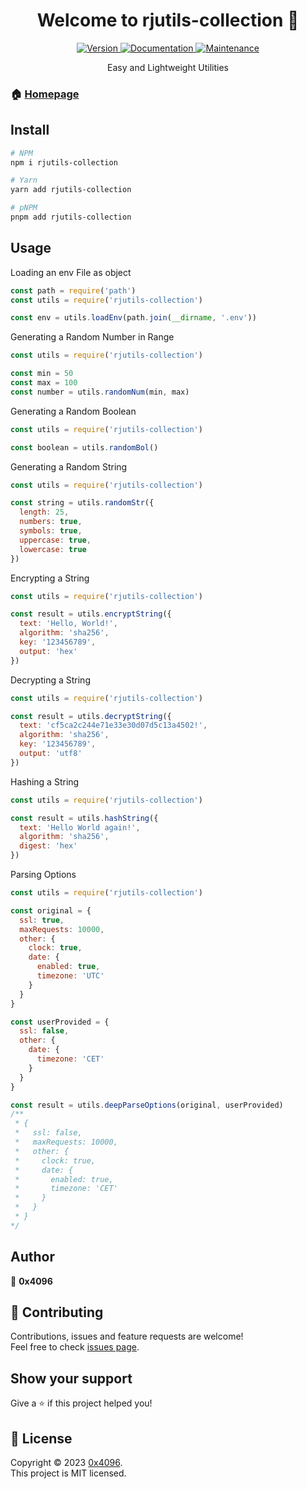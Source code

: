 <h1 align="center">Welcome to rjutils-collection 👋</h1>
<center>
  <a href="https://www.npmjs.com/package/rjutils-collection" target="_blank">
    <img alt="Version" src="https://img.shields.io/npm/v/rjutils-collection.svg">
  </a>
  <a href="https://github.com/rotvproHD/NPM_UTILS#readme" target="_blank">
    <img alt="Documentation" src="https://img.shields.io/badge/documentation-yes-brightgreen.svg" />
  </a>
  <a href="https://github.com/rotvproHD/NPM_UTILS/graphs/commit-activity" target="_blank">
    <img alt="Maintenance" src="https://img.shields.io/badge/Maintained%3F-yes-green.svg" />
  </a>

  Easy and Lightweight Utilities
</center>

### 🏠 [Homepage](https://github.com/rotvproHD/NPM_UTILS#readme)

## Install

```sh
# NPM
npm i rjutils-collection

# Yarn
yarn add rjutils-collection

# pNPM
pnpm add rjutils-collection
```

## Usage

Loading an env File as object
```js
const path = require('path')
const utils = require('rjutils-collection')

const env = utils.loadEnv(path.join(__dirname, '.env'))
```

Generating a Random Number in Range
```js
const utils = require('rjutils-collection')

const min = 50
const max = 100
const number = utils.randomNum(min, max)
```

Generating a Random Boolean
```js
const utils = require('rjutils-collection')

const boolean = utils.randomBol()
```

Generating a Random String
```js
const utils = require('rjutils-collection')

const string = utils.randomStr({
  length: 25,
  numbers: true,
  symbols: true,
  uppercase: true,
  lowercase: true
})
```

Encrypting a String
```js
const utils = require('rjutils-collection')

const result = utils.encryptString({
  text: 'Hello, World!',
  algorithm: 'sha256',
  key: '123456789',
  output: 'hex'
})
```

Decrypting a String
```js
const utils = require('rjutils-collection')

const result = utils.decryptString({
  text: 'cf5ca2c244e71e33e30d07d5c13a4502!',
  algorithm: 'sha256',
  key: '123456789',
  output: 'utf8'
})
```

Hashing a String
```js
const utils = require('rjutils-collection')

const result = utils.hashString({
  text: 'Hello World again!',
  algorithm: 'sha256',
  digest: 'hex'
})
```

Parsing Options
```js
const utils = require('rjutils-collection')

const original = {
  ssl: true,
  maxRequests: 10000,
  other: {
    clock: true,
    date: {
      enabled: true,
      timezone: 'UTC'
    }
  }
}

const userProvided = {
  ssl: false,
  other: {
    date: {
      timezone: 'CET'
    }
  }
}

const result = utils.deepParseOptions(original, userProvided)
/**
 * {
 *   ssl: false,
 *   maxRequests: 10000,
 *   other: {
 *     clock: true,
 *     date: {
 *       enabled: true,
 *       timezone: 'CET'
 *     }
 *   }
 * }
*/
```

## Author

👤 **0x4096**

## 🤝 Contributing

Contributions, issues and feature requests are welcome!<br />Feel free to check [issues page](https://github.com/rotvproHD/NPM_UTILS/issues). 

## Show your support

Give a ⭐️ if this project helped you!

## 📝 License

Copyright © 2023 [0x4096](https://github.com/rotvproHD).<br />
This project is MIT licensed.